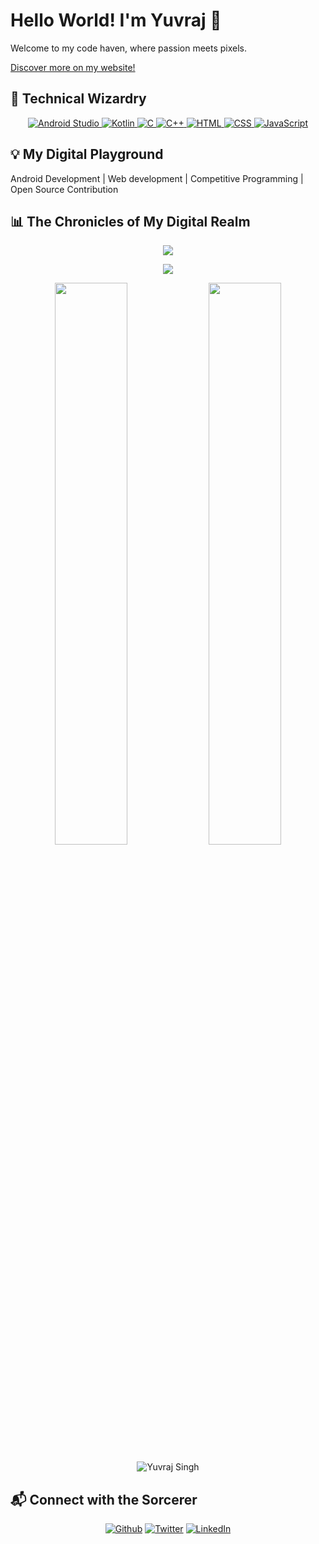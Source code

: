 # Hello World! I'm Yuvraj 👋

Welcome to my code haven, where passion meets pixels.

<a href="https://qomfortzone.github.io">Discover more on my website!</a>

## 🚀 Technical Wizardry

<p align="center">
  <a href="https://developer.android.com/studio">
    <img src="https://img.shields.io/badge/Android%20Studio-orange?style=for-the-badge&logo=android-studio&logoColor=white" alt="Android Studio">
  </a>
  <a href="https://kotlinlang.org/">
    <img src="https://img.shields.io/badge/Kotlin-green?style=for-the-badge&logo=kotlin&logoColor=white" alt="Kotlin">
  </a>
  <a href="https://en.cppreference.com/">
    <img src="https://img.shields.io/badge/C-659ad2?style=for-the-badge&logo=c&logoColor=ffffff" alt="C">
  </a>
  <a href="https://www.cplusplus.com/">
    <img src="https://img.shields.io/badge/C++-659ad2?style=for-the-badge&logo=c%2B%2B&logoColor=ffffff" alt="C++">
  </a>
  <a href="https://developer.mozilla.org/en-US/docs/Web/HTML">
    <img src="https://img.shields.io/badge/HTML-orange?style=for-the-badge&logo=html5&logoColor=ffffff" alt="HTML">
  </a>
  <a href="https://developer.mozilla.org/en-US/docs/Web/CSS">
    <img src="https://img.shields.io/badge/CSS-blue?style=for-the-badge&logo=css3&logoColor=ffffff" alt="CSS">
  </a>
  <a href="https://developer.mozilla.org/en-US/docs/Web/JavaScript">
    <img src="https://img.shields.io/badge/JS-yellow?style=for-the-badge&logo=javascript&logoColor=ffffff" alt="JavaScript">
  </a>
</p>





## 💡 My Digital Playground

Android Development | Web development | Competitive Programming | Open Source Contribution

## 📊 The Chronicles of My Digital Realm

<p align="center">
  <img src="https://github-readme-stats.vercel.app/api/top-langs/?username=Qomfortzone&show_icons=true&theme=tokyonight&layout=compact">
</p>

<p align="center">
  <img src="https://stats.quine.sh/qomfortzone/github?theme=dark">
</p>

<p align="center">
  <img src="https://github-readme-stats.vercel.app/api?username=Qomfortzone&show_icons=true&theme=tokyonight" width="48%">
  <img src="https://github-readme-streak-stats.herokuapp.com/?user=Qomfortzone&theme=tokyonight" width="48%">
</p>

<p align="center"> <img src="https://komarev.com/ghpvc/?username=qomfortzone&label=Profile%20views&color=0e75b6&style=flat" alt="Yuvraj Singh" /> </p>

## 📬 Connect with the Sorcerer

<p align="center">
<a href="https://github.com/Qomfortzone"><img alt="Github" src="https://img.shields.io/badge/GitHub-%2312100E.svg?&style=for-the-badge&logo=Github&logoColor=white"></a> 
<a href="https://twitter.com/yuvrajsinghgmx" rel="nofollow"><img alt="Twitter" src="https://img.shields.io/badge/twitter-%231DA1F2.svg?&style=for-the-badge&logo=twitter&logoColor=white"></a>
<a href="https://www.linkedin.com/in/Qomfortzone/" rel="nofollow"><img alt="LinkedIn" src="https://img.shields.io/badge/linkedin-%230077B5.svg?&style=for-the-badge&logo=linkedin&logoColor=white"></a>
</p>